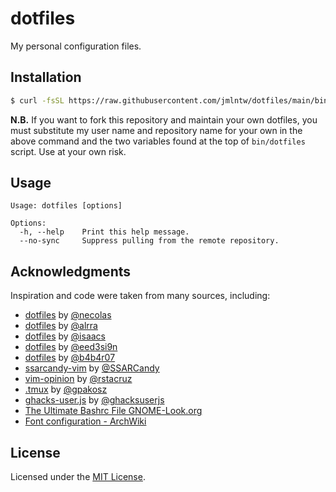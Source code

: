 # dotfiles

My personal configuration files.

## Installation

```bash
$ curl -fsSL https://raw.githubusercontent.com/jmlntw/dotfiles/main/bin/dotfiles | bash
```

**N.B.** If you want to fork this repository and maintain your own dotfiles, you must substitute my user name and repository name for your own in the above command and the two variables found at the top of `bin/dotfiles` script. Use at your own risk.

## Usage

```
Usage: dotfiles [options]

Options:
  -h, --help    Print this help message.
  --no-sync     Suppress pulling from the remote repository.
```

## Acknowledgments

Inspiration and code were taken from many sources, including:

- [dotfiles](https://github.com/necolas/dotfiles) by [@necolas](https://github.com/necolas)
- [dotfiles](https://github.com/alrra/dotfiles) by [@alrra](https://github.com/alrra)
- [dotfiles](https://github.com/isaacs/dotfiles) by [@isaacs](https://github.com/isaacs)
- [dotfiles](https://github.com/eed3si9n/dotfiles) by [@eed3si9n](https://github.com/eed3si9n)
- [dotfiles](https://github.com/b4b4r07/dotfiles) by [@b4b4r07](https://github.com/b4b4r07)
- [ssarcandy-vim](https://github.com/SSARCandy/ssarcandy-vim) by [@SSARCandy](https://github.com/SSARCandy)
- [vim-opinion](https://github.com/rstacruz/vim-opinion) by [@rstacruz](https://github.com/rstacruz)
- [.tmux](https://github.com/gpakosz/.tmux) by [@gpakosz](https://github.com/gpakosz)
- [ghacks-user.js](https://github.com/ghacksuserjs/ghacks-user.js) by [@ghacksuserjs](https://github.com/ghacksuserjs)
- [The Ultimate Bashrc File GNOME-Look.org](https://gnome-look.org/content/show.php/Ultimate+Bashrc+File?content=129746)
- [Font configuration - ArchWiki](https://wiki.archlinux.org/index.php/font_configuration)

## License

Licensed under the [MIT License](LICENSE.md).
